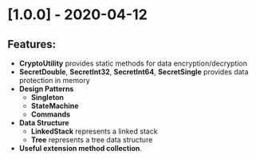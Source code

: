 # [1.0.0] - 2020-04-12


## Features:

- **CryptoUtility** provides static methods for data encryption/decryption
- **SecretDouble**, **SecretInt32**, **SecretInt64**, **SecretSingle** provides data protection in memory
- **Design Patterns**
  - **Singleton**
  - **StateMachine**
  - **Commands**
- **Data Structure**
  - **LinkedStack** represents a linked stack
  - **Tree** represents a tree data structure
- **Useful extension method collection**.


